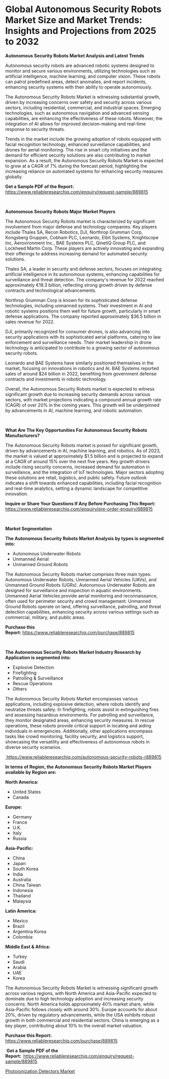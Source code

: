<p><h1>Global Autonomous Security Robots Market Size and Market Trends: Insights and Projections from 2025 to 2032</h1></p><p><strong>Autonomous Security Robots Market Analysis and Latest Trends</strong></p>
<p><p>Autonomous security robots are advanced robotic systems designed to monitor and secure various environments, utilizing technologies such as artificial intelligence, machine learning, and computer vision. These robots can patrol predefined areas, detect anomalies, and report incidents, enhancing security systems with their ability to operate autonomously.</p><p>The Autonomous Security Robots Market is witnessing substantial growth, driven by increasing concerns over safety and security across various sectors, including residential, commercial, and industrial spaces. Emerging technologies, such as autonomous navigation and advanced sensing capabilities, are enhancing the effectiveness of these robots. Moreover, the integration of AI allows for improved decision-making and real-time response to security threats.</p><p>Trends in the market include the growing adoption of robots equipped with facial recognition technology, enhanced surveillance capabilities, and drones for aerial monitoring. The rise in smart city initiatives and the demand for efficient security solutions are also contributing to market expansion. As a result, the Autonomous Security Robots Market is expected to grow at a CAGR of 7% during the forecast period, highlighting the increasing reliance on automated systems for enhancing security measures globally.</p></p>
<p><strong>Get a Sample PDF of the Report:&nbsp;</strong> <a href="https://www.reliableresearchiq.com/enquiry/request-sample/889815?utm_campaign=3136&utm_medium=2&utm_source=Github&utm_content=ia&utm_term=08042025&utm_id=autonomous-security-robots">https://www.reliableresearchiq.com/enquiry/request-sample/889815</a></p>
<p>&nbsp;</p>
<p><strong>Autonomous Security Robots Major Market Players</strong></p>
<p><p>The Autonomous Security Robots market is characterized by significant involvement from major defense and technology companies. Key players include Thales SA, Recon Robotics, DJI, Northrop Grumman Corp, Kongsberg Gruppen, Cobham PLC, Leonardo, Elbit Systems, Knightscope Inc, Aerovironment Inc., BAE Systems PLC, QinetiQ Group PLC, and Lockheed Martin Corp. These players are actively innovating and expanding their offerings to address increasing demand for automated security solutions.</p><p>Thales SA, a leader in security and defense sectors, focuses on integrating artificial intelligence in its autonomous systems, enhancing capabilities for surveillance and threat detection. The company's revenue for 2022 reached approximately €18.3 billion, reflecting strong growth driven by defense contracts and technological advancements.</p><p>Northrop Grumman Corp is known for its sophisticated defense technologies, including unmanned systems. Their investment in AI and robotic systems positions them well for future growth, particularly in smart defense applications. The company reported approximately $36.5 billion in sales revenue for 2022.</p><p>DJI, primarily recognized for consumer drones, is also advancing into security applications with its sophisticated aerial platforms, catering to law enforcement and surveillance needs. Their market leadership in drone technology is anticipated to contribute to a growing sector of autonomous security robots.</p><p>Leonardo and BAE Systems have similarly positioned themselves in the market, focusing on innovations in robotics and AI. BAE Systems reported sales of around $24 billion in 2022, benefiting from government defense contracts and investments in robotic technology.</p><p>Overall, the Autonomous Security Robots market is expected to witness significant growth due to increasing security demands across various sectors, with market projections indicating a compound annual growth rate (CAGR) of over 20% in the coming years. This growth will be underpinned by advancements in AI, machine learning, and robotic automation.</p></p>
<p>&nbsp;</p>
<p><strong>What Are The Key Opportunities For Autonomous Security Robots Manufacturers?</strong></p>
<p><p>The Autonomous Security Robots market is poised for significant growth, driven by advancements in AI, machine learning, and robotics. As of 2023, the market is valued at approximately $1.5 billion and is projected to expand at a CAGR of around 15% over the next five years. Key growth drivers include rising security concerns, increased demand for automation in surveillance, and the integration of IoT technologies. Major sectors adopting these solutions are retail, logistics, and public safety. Future outlook indicates a shift towards enhanced capabilities, including facial recognition and real-time analytics, setting a dynamic landscape for competitive innovation.</p></p>
<p><strong>Inquire or Share Your Questions If Any Before Purchasing This Report:</strong> <a href="https://www.reliableresearchiq.com/enquiry/pre-order-enquiry/889815?utm_campaign=3136&utm_medium=2&utm_source=Github&utm_content=ia&utm_term=08042025&utm_id=autonomous-security-robots">https://www.reliableresearchiq.com/enquiry/pre-order-enquiry/889815</a></p>
<p>&nbsp;</p>
<p><strong>Market Segmentation</strong></p>
<p><strong>The Autonomous Security Robots Market Analysis by types is segmented into:</strong></p>
<p><ul><li>Autonomous Underwater Robots</li><li>Unmanned Aerial</li><li>Unmanned Ground Robots</li></ul></p>
<p><p>The Autonomous Security Robots market comprises three main types: Autonomous Underwater Robots, Unmanned Aerial Vehicles (UAVs), and Unmanned Ground Robots (UGRs). Autonomous Underwater Robots are designed for surveillance and inspection in aquatic environments. Unmanned Aerial Vehicles provide aerial monitoring and reconnaissance, often used for perimeter security and crowd management. Unmanned Ground Robots operate on land, offering surveillance, patrolling, and threat detection capabilities, enhancing security across various settings such as commercial, military, and public areas.</p></p>
<p><strong>Purchase this Report:&nbsp;</strong><a href="https://www.reliableresearchiq.com/purchase/889815?utm_campaign=3136&utm_medium=2&utm_source=Github&utm_content=ia&utm_term=08042025&utm_id=autonomous-security-robots">https://www.reliableresearchiq.com/purchase/889815</a></p>
<p>&nbsp;</p>
<p><strong>The Autonomous Security Robots Market Industry Research by Application is segmented into:</strong></p>
<p><ul><li>Explosive Detection</li><li>Firefighting</li><li>Patrolling & Surveillance</li><li>Rescue Operations</li><li>Others</li></ul></p>
<p><p>The Autonomous Security Robots Market encompasses various applications, including explosive detection, where robots identify and neutralize threats safely. In firefighting, robots assist in extinguishing fires and assessing hazardous environments. For patrolling and surveillance, they monitor designated areas, enhancing security measures. In rescue operations, these robots provide critical support in locating and aiding individuals in emergencies. Additionally, other applications encompass tasks like crowd monitoring, facility security, and logistics support, showcasing the versatility and effectiveness of autonomous robots in diverse security scenarios.</p></p>
<p><a href="https://www.reliableresearchiq.com/autonomous-security-robots-r889815?utm_campaign=3136&utm_medium=2&utm_source=Github&utm_content=ia&utm_term=08042025&utm_id=autonomous-security-robots">&nbsp;https://www.reliableresearchiq.com/autonomous-security-robots-r889815</a></p>
<p><strong>In terms of Region, the Autonomous Security Robots Market Players available by Region are:</strong></p>
<p>
    <p> <strong> North America: </strong>
        <ul>
            <li>United States</li>
            <li>Canada</li>
        </ul>
        </p> 
    <p> <strong> Europe: </strong>
        <ul>
            <li>Germany</li>
            <li>France</li>
            <li>U.K.</li>
            <li>Italy</li>
            <li>Russia</li>
        </ul>
        </p> 
    <p> <strong> Asia-Pacific: </strong>
        <ul>
            <li>China</li>
            <li>Japan</li>
            <li>South Korea</li>
            <li>India</li>
            <li>Australia</li>
            <li>China Taiwan</li>
            <li>Indonesia</li>
            <li>Thailand</li>
            <li>Malaysia</li>
        </ul>
        </p> 
    <p> <strong> Latin America: </strong>
        <ul>
            <li>Mexico</li>
            <li>Brazil</li>
            <li>Argentina Korea</li>
            <li>Colombia</li>
        </ul>
        </p> 
    <p> <strong> Middle East & Africa: </strong>
        <ul>
            <li>Turkey</li>
            <li>Saudi</li>
            <li>Arabia</li>
            <li>UAE</li>
            <li>Korea</li>
        </ul>
    </p>
    </p>
<p><p>The Autonomous Security Robots Market is witnessing significant growth across various regions, with North America and Asia-Pacific expected to dominate due to high technology adoption and increasing security concerns. North America holds approximately 40% market share, while Asia-Pacific follows closely with around 30%. Europe accounts for about 20%, driven by regulatory advancements, while the USA exhibits robust growth in both commercial and residential sectors. China is emerging as a key player, contributing about 10% to the overall market valuation.</p></p>
<p><strong>Purchase this Report: </strong><a href="https://www.reliableresearchiq.com/purchase/889815?utm_campaign=3136&utm_medium=2&utm_source=Github&utm_content=ia&utm_term=08042025&utm_id=autonomous-security-robots">https://www.reliableresearchiq.com/purchase/889815</a></p>
<p>&nbsp;<strong>Get a Sample PDF of the Report:&nbsp;&nbsp;</strong><a href="https://www.reliableresearchiq.com/enquiry/request-sample/889815?utm_campaign=3136&utm_medium=2&utm_source=Github&utm_content=ia&utm_term=08042025&utm_id=autonomous-security-robots">https://www.reliableresearchiq.com/enquiry/request-sample/889815</a></p>
<p><strong></strong></p>
<p><p><a href="https://github.com/donkalucine10/Market-Research-Report-List-1/blob/main/photoionization-detectors-market.md?utm_campaign=3136&utm_medium=2&utm_source=Github&utm_content=ia&utm_term=08042025&utm_id=autonomous-security-robots">Photoionization Detectors Market</a></p></p>